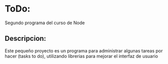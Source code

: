 # ToDo:
Segundo programa del curso de Node

## Descripcion:
Este pequeño proyecto es un programa para administrar algunas tareas por hacer (tasks to do), utilizando librerias para 
mejorar el interfaz de usuario
